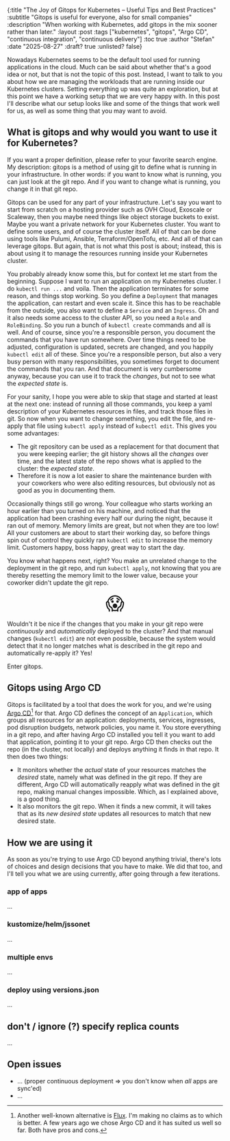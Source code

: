 {:title "The Joy of Gitops for Kubernetes – Useful Tips and Best Practices"
 :subtitle "Gitops is useful for everyone, also for small companies"
 :description "When working with Kubernetes, add gitops in the mix sooner rather than later."
 :layout :post
 :tags ["kubernetes", "gitops", "Argo CD", "continuous integration", "continuous delivery"]
 :toc true
 :author "Stefan"
 :date "2025-08-27"
 :draft? true
 :unlisted? false}

 <!-- mention something about experience report in (sub)title/desc? -->

Nowadays Kubernetes seems to be the default tool used for running applications
in the cloud. Much can be said about whether that's a good idea or not, but that
is not the topic of this post. Instead, I want to talk to you about how we are
managing the workloads that are running inside our Kubernetes clusters. Setting
everything up was quite an exploration, but at this point we have a working
setup that we are very happy with. In this post I'll describe what our setup
looks like and some of the things that work well for us, as well as some thing
that you may want to avoid.

<!--more-->

## What is gitops and why would you want to use it for Kubernetes?

If you want a proper definition, please refer to your favorite search engine. My
description: gitops is a method of using git to define what is running in your
infrastructure. In other words: if you want to know what is running, you can
just look at the git repo. And if you want to change what is running, you change
it in that git repo.

Gitops can be used for any part of your infrastructure. Let's say you want to
start from scratch on a hosting provider such as OVH Cloud, Exoscale or
Scaleway, then you maybe need things like object storage buckets to exist. Maybe
you want a private network for your Kubernetes cluster. You want to define some
users, and of course the cluster itself. All of that can be done using tools
like Pulumi, Ansible, Terraform/OpenTofu, etc. And all of that can leverage
gitops. But again, that is not what this post is about; instead, this is about
using it to manage the resources running inside your Kubernetes cluster.

You probably already know some this, but for context let me start from the
beginning. Suppose I want to run an application on my Kubernetes cluster. I do
`kubectl run ...` and voila. Then the application terminates for some reason,
and things stop working. So you define a `Deployment` that manages the
application, can restart and even scale it. Since this has to be reachable from
the outside, you also want to define a `Service` and an `Ingress`. Oh and it
also needs some access to the cluster API, so you need a `Role` and
`RoleBinding`. So you run a bunch of `kubectl create` commands and all is well.
And of course, since you're a responsible person, you document the commands that
you have run somewhere. Over time things need to be adjusted, configuration is
updated, secrets are changed, and you happily `kubectl edit` all of these.
Since you're a responsible person, but also a very busy person with many
responsibilities, you sometimes forget to document the commands that you ran.
And that document is very cumbersome anyway, because you can use it to track the
_changes_, but not to see what the _expected state_ is.

For your sanity, I hope you were able to skip that stage and started at least at
the next one: instead of running all those commands, you keep a yaml description
of your Kubernetes resources in files, and track those files in git. So now when
you want to change something, you edit the file, and re-apply that file using
`kubectl apply` instead of `kubectl edit`. This gives you some advantages:

- The git repository can be used as a replacement for that document that you
  were keeping earlier; the git history shows all the _changes_ over time, and
  the latest state of the repo shows what is applied to the cluster: the
  _expected state_.
- Therefore it is now a lot easier to share the maintenance burden with your
  coworkers who were also editing resources, but obviously not as good as you in
  documenting them.

Occasionally things still go wrong. Your colleague who starts working an hour
earlier than you turned on his machine, and noticed that the application had
been crashing every half our during the night, because it ran out of memory.
Memory limits are great, but not when they are too low! All your customers are
about to start their working day, so before things spin out of control they
quickly ran `kubectl edit` to increase the memory limit. Customers happy, boss
happy, great way to start the day.

You know what happens next, right? You make an unrelated change to the
deployment in the git repo, and run `kubectl apply`, not knowing that you are
thereby resetting the memory limit to the lower value, because your coworker
didn't update the git repo.

<div style="text-align: center; font-size: 3em;" title="oh no!">😱</div>

Wouldn't it be nice if the changes that you make in your git repo were
_continuously_ and _automatically_ deployed to the cluster? And that manual
changes (`kubectl edit`) are not even possible, because the system would detect
that it no longer matches what is described in the git repo and automatically
re-apply it? Yes!

Enter gitops.

## Gitops using Argo CD

Gitops is facilitated by a tool that does the work for you, and we're using
[Argo CD][argocd][^argocd] for that. Argo CD defines the concept of an
`Application`, which groups all resources for an application: deployments,
services, ingresses, pod disruption budgets, network policies, you name it. You
store everything in a git repo, and after having Argo CD installed you tell it
you want to add that application, pointing it to your git repo. Argo CD then
checks out the repo (in the cluster, not locally) and deploys anything it finds
in that repo. It then does two things:

- It monitors whether the _actual_ state of your resources matches the _desired_
  state, namely what was defined in the git repo. If they are different, Argo CD
  will automatically reapply what was defined in the git repo, making manual
  changes impossible. Which, as I explained above, is a good thing.
- It also monitors the git repo. When it finds a new commit, it will takes that
  as its _new desired state_ updates all resources to match that new desired
  state.

## How we are using it

As soon as you're trying to use Argo CD beyond anything trivial, there's lots of
choices and design decisions that you have to make. We did that too, and I'll
tell you what we are using currently, after going through a few iterations.

### app of apps

...

### kustomize/helm/jssonet

...

### multiple envs

...

### deploy using versions.json

...

## don't / ignore (?) specify replica counts

...

## Open issues

- ... (proper continuous deployment => you don't know when _all_ apps are sync'ed)
- ...

<!-- end matter -->

[^argocd]: Another well-known alternative is [Flux][flux]. I'm making no claims
    as to which is better. A few years ago we chose Argo CD and it has suited us
    well so far. Both have pros and cons.

[argocd]: https://argo-cd.readthedocs.io/
[flux]: https://fluxcd.io
